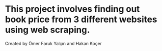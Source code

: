 # This project involves finding out book price from 3 different websites using web scraping.
Created by Ömer Faruk Yalçın and Hakan Koçer
